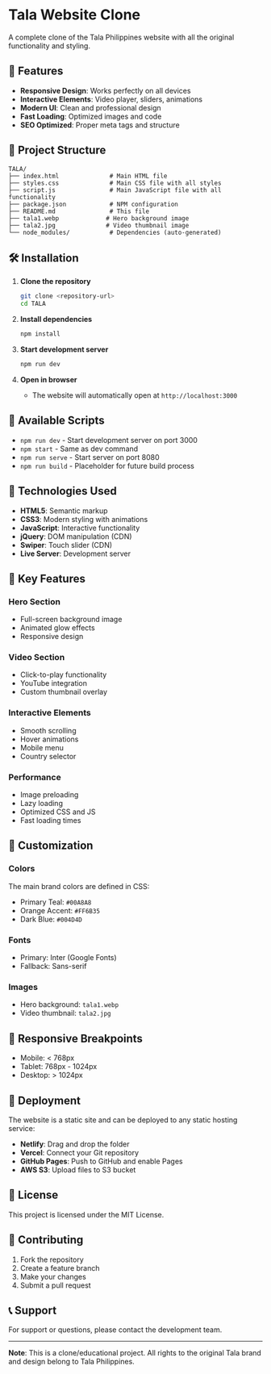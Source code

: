 # Tala Website Clone

A complete clone of the Tala Philippines website with all the original functionality and styling.

## 🚀 Features

- **Responsive Design**: Works perfectly on all devices
- **Interactive Elements**: Video player, sliders, animations
- **Modern UI**: Clean and professional design
- **Fast Loading**: Optimized images and code
- **SEO Optimized**: Proper meta tags and structure

## 📁 Project Structure

```
TALA/
├── index.html              # Main HTML file
├── styles.css              # Main CSS file with all styles
├── script.js               # Main JavaScript file with all functionality
├── package.json            # NPM configuration
├── README.md               # This file
├── tala1.webp             # Hero background image
├── tala2.jpg              # Video thumbnail image
└── node_modules/           # Dependencies (auto-generated)
```

## 🛠️ Installation

1. **Clone the repository**
   ```bash
   git clone <repository-url>
   cd TALA
   ```

2. **Install dependencies**
   ```bash
   npm install
   ```

3. **Start development server**
   ```bash
   npm run dev
   ```

4. **Open in browser**
   - The website will automatically open at `http://localhost:3000`

## 📱 Available Scripts

- `npm run dev` - Start development server on port 3000
- `npm start` - Same as dev command
- `npm run serve` - Start server on port 8080
- `npm run build` - Placeholder for future build process

## 🎨 Technologies Used

- **HTML5**: Semantic markup
- **CSS3**: Modern styling with animations
- **JavaScript**: Interactive functionality
- **jQuery**: DOM manipulation (CDN)
- **Swiper**: Touch slider (CDN)
- **Live Server**: Development server

## 🌟 Key Features

### Hero Section
- Full-screen background image
- Animated glow effects
- Responsive design

### Video Section
- Click-to-play functionality
- YouTube integration
- Custom thumbnail overlay

### Interactive Elements
- Smooth scrolling
- Hover animations
- Mobile menu
- Country selector

### Performance
- Image preloading
- Lazy loading
- Optimized CSS and JS
- Fast loading times

## 🔧 Customization

### Colors
The main brand colors are defined in CSS:
- Primary Teal: `#00A8A8`
- Orange Accent: `#FF6B35`
- Dark Blue: `#004D4D`

### Fonts
- Primary: Inter (Google Fonts)
- Fallback: Sans-serif

### Images
- Hero background: `tala1.webp`
- Video thumbnail: `tala2.jpg`

## 📱 Responsive Breakpoints

- Mobile: < 768px
- Tablet: 768px - 1024px
- Desktop: > 1024px

## 🚀 Deployment

The website is a static site and can be deployed to any static hosting service:

- **Netlify**: Drag and drop the folder
- **Vercel**: Connect your Git repository
- **GitHub Pages**: Push to GitHub and enable Pages
- **AWS S3**: Upload files to S3 bucket

## 📄 License

This project is licensed under the MIT License.

## 🤝 Contributing

1. Fork the repository
2. Create a feature branch
3. Make your changes
4. Submit a pull request

## 📞 Support

For support or questions, please contact the development team.

---

**Note**: This is a clone/educational project. All rights to the original Tala brand and design belong to Tala Philippines.
